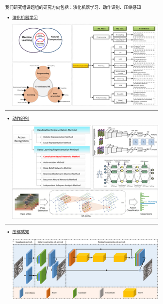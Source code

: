我们研究组课题组的研究方向包括：演化机器学习、动作识别、压缩感知

- [演化机器学习](#subproject-evolution)

  <img src="images/演化机器学习.png" alt="演化机器学习" width="720" />

---

- [动作识别](#subproject-action)  

  <img src="images/动作识别.png" alt="动作识别" width="720" />

---

- [压缩感知](#subproject-compression) 

  <img src="images/压缩感知.png" alt="压缩感知" width="720" />
